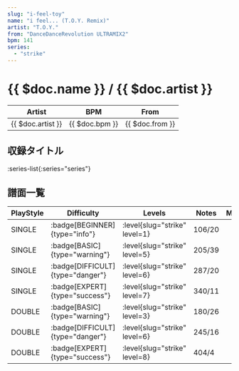 ```yaml
---
slug: "i-feel-toy"
name: "i feel... (T.O.Y. Remix)"
artist: "T.O.Y."
from: "DanceDanceRevolution ULTRAMIX2"
bpm: 141
series:
  - "strike"
---
```


# {{ $doc.name }} / {{ $doc.artist }}

|Artist|BPM|From|
|------|---|----|
|{{ $doc.artist }}|{{ $doc.bpm }}|{{ $doc.from }}|

## 収録タイトル

:series-list{:series="series"}

## 譜面一覧

|PlayStyle|Difficulty|Levels|Notes|Movie|
|---------|----------|------|-----|-----|
|SINGLE| :badge[BEGINNER]{type="info"}|<div class="field is-grouped is-grouped-multiline"> :level{slug="strike" level=1}</div>|106/20||
|SINGLE| :badge[BASIC]{type="warning"}|<div class="field is-grouped is-grouped-multiline"> :level{slug="strike" level=5}</div>|205/39||
|SINGLE| :badge[DIFFICULT]{type="danger"}|<div class="field is-grouped is-grouped-multiline"> :level{slug="strike" level=6}</div>|287/20||
|SINGLE| :badge[EXPERT]{type="success"}|<div class="field is-grouped is-grouped-multiline"> :level{slug="strike" level=7}</div>|340/11||
|DOUBLE| :badge[BASIC]{type="warning"}|<div class="field is-grouped is-grouped-multiline"> :level{slug="strike" level=3}</div>|180/26||
|DOUBLE| :badge[DIFFICULT]{type="danger"}|<div class="field is-grouped is-grouped-multiline"> :level{slug="strike" level=6}</div>|245/16||
|DOUBLE| :badge[EXPERT]{type="success"}|<div class="field is-grouped is-grouped-multiline"> :level{slug="strike" level=8}</div>|404/4||
